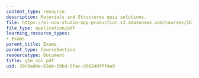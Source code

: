 ```yaml
---
content_type: resource
description: Materials and Structures quiz solutions.
file: https://ol-ocw-studio-app-production.s3.amazonaws.com/courses/16-01-unified-engineering-i-ii-iii-iv-fall-2005-spring-2006/39c9ad4e63ab50bd5facd66240fff4a9_q1m_sol.pdf
file_type: application/pdf
learning_resource_types:
- Exams
parent_title: Exams
parent_type: CourseSection
resourcetype: Document
title: q1m_sol.pdf
uid: 39c9ad4e-63ab-50bd-5fac-d66240fff4a9
---
```

